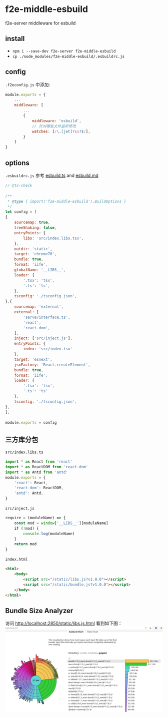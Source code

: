 # f2e-middle-esbuild
f2e-server middleware for esbuild

## install
- `npm i --save-dev f2e-server f2e-middle-esbuild`
- `cp ./node_modules/f2e-middle-esbuild/.esbuildrc.js`

## config
`.f2econfig.js` 中添加:
```js
module.exports = {
    ...
    middleware: [
        ...
        {
            middleware: 'esbuild',
            // 针对哪些文件监听修改
            watches: [/\.[jet]?sx?$/],
        }
    ]
}
```

## options
`.esbuildrc.js` 参考 [esbuild.ts](https://github.com/evanw/esbuild/blob/master/lib/types.ts#L27) and [esbuild.md](https://github.com/evanw/esbuild#command-line-usage)
```js
// @ts-check

/**
 * @type { import('f2e-middle-esbuild').BuildOptions }
 */
let config = [
{
    sourcemap: true,
    treeShaking: false,
    entryPoints: {
        libs: 'src/index.libs.tsx',
    },
    outdir: 'static',
    target: 'chrome70',
    bundle: true,
    format: 'iife',
    globalName: '__LIBS__',
    loader: {
        '.tsx': 'tsx',
        '.ts': 'ts',
    },
    tsconfig: './tsconfig.json',
},{
    sourcemap: 'external',
    external: [
        'serve/interface.ts',
        'react',
        'react-dom',
    ],
    inject: ['src/inject.js'],
    entryPoints: {
        index: 'src/index.tsx'
    },
    target: 'esnext',
    jsxFactory: 'React.createElement',
    bundle: true,
    format: 'iife',
    loader: {
        '.tsx': 'tsx',
        '.ts': 'ts'
    },
    tsconfig: './tsconfig.json',
},
];

module.exports = config
```

## 三方库分包
`src/index.libs.ts`
```ts
import * as React from 'react'
import * as ReactDOM from 'react-dom'
import * as Antd from 'antd'
module.exports = {
    'react': React,
    'react-dom': ReactDOM,
    'antd': Antd,
}
```
`src/inject.js`
```js
require = (moduleName) => {
    const mod = window['__LIBS__'][moduleName]
    if (!mod) {
        console.log(moduleName)
    }
    return mod
}
```
`index.html`
```html
<html>
    <body>
        <script src="/static/libs.js?v1.0.0"></script>
        <script src="/static/bundle.js?v1.0.0"></script>
    </body>
</html>
```

## Bundle Size Analyzer
访问 [http://localhost:2850/static/libs.js.html](http://localhost:2850/static/libs.js.html)
看到如下图：
![Bundle Size Analyzer](./pages/analyze.png)